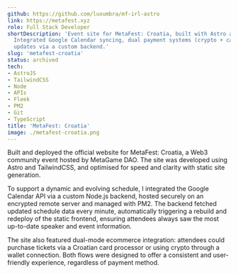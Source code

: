 ```yaml
---
github: https://github.com/luxumbra/mf-irl-astro
link: https://metafest.xyz
role: Full Stack Developer
shortDescription: 'Event site for MetaFest: Croatia, built with Astro and Tailwind.
  Integrated Google Calendar syncing, dual payment systems (crypto + card), and real-time
  updates via a custom backend.'
slug: 'metafest-croatia'
status: archived
tech:
- AstroJS
- TailwindCSS
- Node
- APIs
- Fleek
- PM2
- Git
- TypeScript
title: 'MetaFest: Croatia'
image: ./metafest-croatia.png
---
```


Built and deployed the official website for MetaFest: Croatia, a Web3 community event hosted by MetaGame DAO. The site was developed using Astro and TailwindCSS, and optimised for speed and clarity with static site generation.

To support a dynamic and evolving schedule, I integrated the Google Calendar API via a custom Node.js backend, hosted securely on an encrypted remote server and managed with PM2. The backend fetched updated schedule data every minute, automatically triggering a rebuild and redeploy of the static frontend, ensuring attendees always saw the most up-to-date speaker and event information.

The site also featured dual-mode ecommerce integration: attendees could purchase tickets via a Croatian card processor or using crypto through a wallet connection. Both flows were designed to offer a consistent and user-friendly experience, regardless of payment method.

